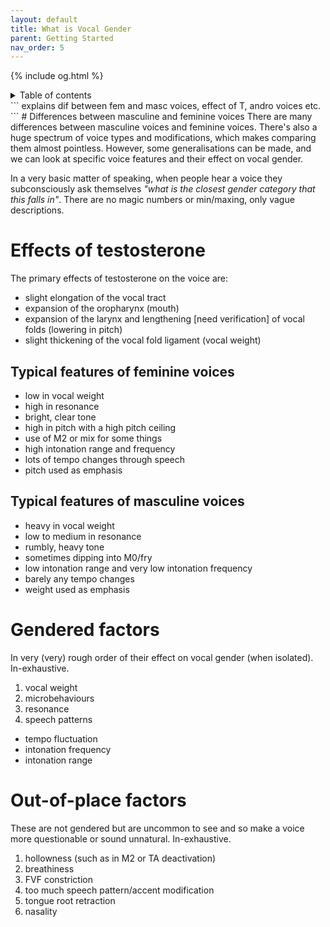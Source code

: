 ```yaml
---
layout: default
title: What is Vocal Gender
parent: Getting Started
nav_order: 5
---
```

{% include og.html %}
<details closed markdown="block">
  <summary>
    Table of contents
  </summary>
{: .text-delta }
1. TOC
{:toc}
</details>
```
explains dif between fem and masc voices, effect of T, andro voices etc.
```
# Differences between masculine and feminine voices
There are many differences between masculine voices and feminine voices.
There's also a huge spectrum of voice types and modifications, which makes comparing them almost pointless. However, some generalisations can be made, and we can look at specific voice features and their effect on vocal gender.

In a very basic matter of speaking, when people hear a voice they subconsciously ask themselves _"what is the closest gender category that this falls in"_. There are no magic numbers or min/maxing, only vague descriptions.

# Effects of testosterone
The primary effects of testosterone on the voice are:
- slight elongation of the vocal tract
- expansion of the oropharynx (mouth)
- expansion of the larynx and lengthening \[need verification\] of vocal folds (lowering in pitch)
- slight thickening of the vocal fold ligament (vocal weight)

## Typical features of feminine voices
- low in vocal weight
- high in resonance
- bright, clear tone
- high in pitch with a high pitch ceiling
- use of M2 or mix for some things
- high intonation range and frequency
- lots of tempo changes through speech
- pitch used as emphasis
## Typical features of masculine voices
- heavy in vocal weight
- low to medium in resonance
- rumbly, heavy tone
- sometimes dipping into M0/fry
- low intonation range and very low intonation frequency
- barely any tempo changes
- weight used as emphasis

# Gendered factors
In very (very) rough order of their effect on vocal gender (when isolated). In-exhaustive.
1. vocal weight
2. microbehaviours
3. resonance
4. speech patterns
  - tempo fluctuation
  - intonation frequency
  - intonation range

# Out-of-place factors
These are not gendered but are uncommon to see and so make a voice more questionable or sound unnatural. In-exhaustive.
1. hollowness (such as in M2 or TA deactivation)
2. breathiness
3. FVF constriction
4. too much speech pattern/accent modification
5. tongue root retraction
6. nasality




<!--  -->
